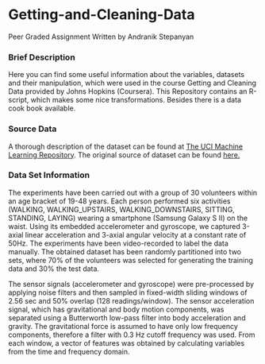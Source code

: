 
# Getting-and-Cleaning-Data
Peer Graded Assignment
Written by Andranik Stepanyan

### Brief Description
Here you can find some useful information about the variables, datasets and their manipulation, which were used in the course Getting and Cleaning Data provided by Johns Hopkins (Coursera). This Repository contains an R-script, which makes some nice transformations. Besides there is a data cook book available.  

### Source Data
A thorough description of the dataset can be found at [The UCI Machine Learning Repository](http://archive.ics.uci.edu/ml/datasets/Human+Activity+Recognition+Using+Smartphones).
The original source of dataset can be found [here.](https://d396qusza40orc.cloudfront.net/getdata%2Fprojectfiles%2FUCI%20HAR%20Dataset.zip)

### Data Set Information
The experiments have been carried out with a group of 30 volunteers within an age bracket of 19-48 years. Each person performed six activities (WALKING, WALKING_UPSTAIRS, WALKING_DOWNSTAIRS, SITTING, STANDING, LAYING) wearing a smartphone (Samsung Galaxy S II) on the waist. Using its embedded accelerometer and gyroscope, we captured 3-axial linear acceleration and 3-axial angular velocity at a constant rate of 50Hz. The experiments have been video-recorded to label the data manually. The obtained dataset has been randomly partitioned into two sets, where 70% of the volunteers was selected for generating the training data and 30% the test data. 

The sensor signals (accelerometer and gyroscope) were pre-processed by applying noise filters and then sampled in fixed-width sliding windows of 2.56 sec and 50% overlap (128 readings/window). The sensor acceleration signal, which has gravitational and body motion components, was separated using a Butterworth low-pass filter into body acceleration and gravity. The gravitational force is assumed to have only low frequency components, therefore a filter with 0.3 Hz cutoff frequency was used. From each window, a vector of features was obtained by calculating variables from the time and frequency domain.

